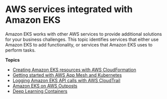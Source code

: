 # AWS services integrated with Amazon EKS<a name="eks-integrations"></a>

Amazon EKS works with other AWS services to provide additional solutions for your business challenges\. This topic identifies services that either use Amazon EKS to add functionality, or services that Amazon EKS uses to perform tasks\.

**Topics**
+ [Creating Amazon EKS resources with AWS CloudFormation](creating-resources-with-cloudformation.md)
+ [Getting started with AWS App Mesh and Kubernetes](appmesh-getting-started.md)
+ [Logging Amazon EKS API calls with AWS CloudTrail](logging-using-cloudtrail.md)
+ [Amazon EKS on AWS Outposts](eks-on-outposts.md)
+ [Deep Learning Containers](deep-learning-containers.md)